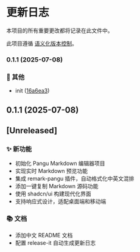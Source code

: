 # 更新日志

本项目的所有重要更改都将记录在此文件中。

此项目遵循 [语义化版本控制](https://semver.org/lang/zh-CN/)。


### 0.1.1 (2025-07-08)


### 🔧 其他

* init ([16a6ea3](https://github.com/lchtao26/PanguMarkdown/commit/16a6ea3cc18b2f1b8cdb342b6bd34d0938bac6de))

## 0.1.1 (2025-07-08)

## [Unreleased]

### ✨ 新功能
- 初始化 Pangu Markdown 编辑器项目
- 实现实时 Markdown 预览功能
- 集成 remark-pangu 插件，自动格式化中英文混排
- 添加一键复制 Markdown 源码功能
- 使用 shadcn/ui 构建现代化界面
- 支持响应式设计，适配桌面端和移动端

### 📚 文档
- 添加中文 README 文档
- 配置 release-it 自动生成更新日志
